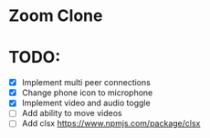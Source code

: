 # Zoom Clone

# TODO:

- [x] Implement multi peer connections 
- [x] Change phone icon to microphone
- [x] Implement video and audio toggle
- [ ] Add ability to move videos
- [ ] Add clsx https://www.npmjs.com/package/clsx
